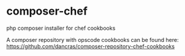 composer-chef
=============

php composer installer for chef cookbooks

A composer repository with opscode cookbooks can be found here: https://github.com/dancras/composer-repository-chef-cookbooks